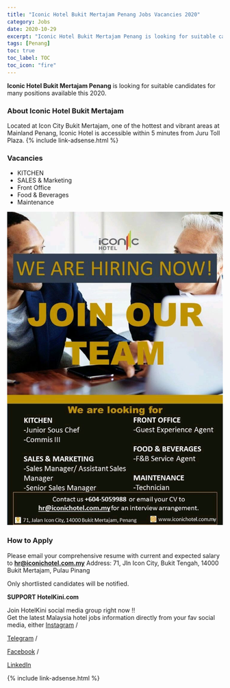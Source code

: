 ```yaml
---
title: "Iconic Hotel Bukit Mertajam Penang Jobs Vacancies 2020" 
category: Jobs 
date: 2020-10-29
excerpt: "Iconic Hotel Bukit Mertajam Penang is looking for suitable candidates for many positions available this 2020" 
tags: [Penang] 
toc: true 
toc_label: TOC
toc_icon: "fire" 
--- 
```

**Iconic Hotel Bukit Mertajam Penang** is looking for suitable candidates for many positions available this 2020.

### About Iconic Hotel Bukit Mertajam
Located at Icon City Bukit Mertajam, one of the hottest and vibrant areas at Mainland Penang, Iconic Hotel is accessible within 5 minutes from Juru Toll Plaza.
{% include link-adsense.html %} 
### Vacancies
- KITCHEN
- SALES & Marketing
- Front Office
- Food & Beverages
- Maintenance

![Iconic Hotel Bukit Mertajam Jobs Ads Oct 2020!](/assets/images/2020-10/iconic-hotel-penang-hiring-vacancies.jpg "Iconic Hotel Bukit Mertajam Jobs 2020")

### How to Apply
Please email your comprehensive resume with current and expected salary to **hr@iconichotel.com.my**
Address: 71, Jln Icon City, Bukit Tengah, 14000 Bukit Mertajam, Pulau Pinang

Only shortlisted candidates will be notified.

<div class="notice--warning">
<p><b>SUPPORT HotelKini.com</b></p>
Join HotelKini social media group right now !!<br/>
Get the latest Malaysia hotel jobs information directly from your fav social media, either
  <a href="https://instagram.com/hotelkini" rel="noopenner nofollow" target="_blank"><i class="fab fa-fw fa-instagram" aria-hidden="true"></i><span> Instagram</span></a> / 

  <a href="https://t.me/hotelkini" rel="noopenner nofollow" target="_blank"><i class="fab fa-fw fa-telegram" aria-hidden="true"></i><span> Telegram</span></a> /

  <a href="https://www.facebook.com/jawatankosonghotel" rel="noopenner nofollow" target="_blank"><i class="fab fa-fw fa-facebook" aria-hidden="true"></i><span> Facebook</span></a> / 

  <a href="https://www.linkedin.com/company/hotelkini" rel="noopenner nofollow" target="_blank"><i class="fab fa-fw fa-linkedin" aria-hidden="true"></i><span> LinkedIn</span></a>
</div>

{% include link-adsense.html %} 